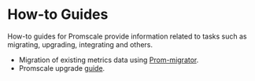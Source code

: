 
# How-to Guides
How-to guides for Promscale provide information related to tasks
such as migrating, upgrading, integrating and others.

*   Migration of existing metrics data using [Prom-migrator][prom-migrator].
*   Promscale upgrade [guide][upgrade-guide].


[prom-migrator]: /promscale/:currentVersion:/guides/prom-migrator/
[upgrade-guide]: /promscale/:currentVersion:/guides/upgrade/

